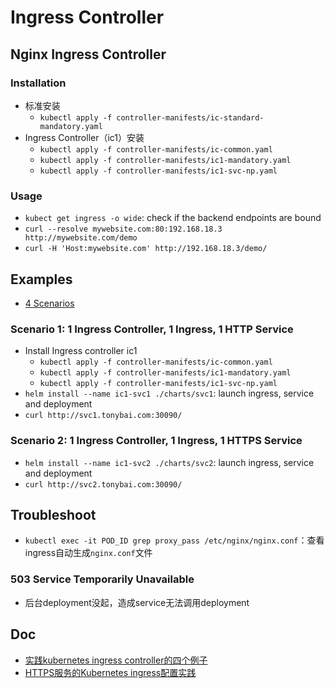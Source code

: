 # Ingress Controller
## Nginx Ingress Controller
### Installation
- 标准安装
  - `kubectl apply -f controller-manifests/ic-standard-mandatory.yaml`
- Ingress Controller（ic1）安装
  - `kubectl apply -f controller-manifests/ic-common.yaml`
  - `kubectl apply -f controller-manifests/ic1-mandatory.yaml`
  - `kubectl apply -f controller-manifests/ic1-svc-np.yaml`

### Usage
- `kubect get ingress -o wide`: check if the backend endpoints are bound
- `curl --resolve mywebsite.com:80:192.168.18.3 http://mywebsite.com/demo`
- `curl -H 'Host:mywebsite.com' http://192.168.18.3/demo/`


## Examples 
- [4 Scenarios](figures/kubernetes-ingress-controller-and-ingresses.png)

### Scenario 1: 1 Ingress Controller, 1 Ingress, 1 HTTP Service
- Install Ingress controller ic1
  - `kubectl apply -f controller-manifests/ic-common.yaml`
  - `kubectl apply -f controller-manifests/ic1-mandatory.yaml`
  - `kubectl apply -f controller-manifests/ic1-svc-np.yaml`
- `helm install --name ic1-svc1 ./charts/svc1`: launch ingress, service and deployment
- `curl http://svc1.tonybai.com:30090/`

### Scenario 2: 1 Ingress Controller, 1 Ingress, 1 HTTPS Service
- `helm install --name ic1-svc2 ./charts/svc2`: launch ingress, service and deployment
- `curl http://svc2.tonybai.com:30090/`


## Troubleshoot
- `kubectl exec -it POD_ID grep proxy_pass /etc/nginx/nginx.conf`：查看ingress自动生成`nginx.conf`文件

### 503 Service Temporarily Unavailable
- 后台deployment没起，造成service无法调用deployment


## Doc
- [实践kubernetes ingress controller的四个例子](https://tonybai.com/2018/06/21/kubernetes-ingress-controller-practice-using-four-examples/)
- [HTTPS服务的Kubernetes ingress配置实践](https://tonybai.com/2018/06/25/the-kubernetes-ingress-practice-for-https-service/)


